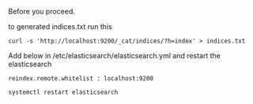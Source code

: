 Before you proceed.

to generated indices.txt run this

```
curl -s 'http://localhost:9200/_cat/indices/?h=index' > indices.txt
```

Add below in /etc/elasticsearch/elasticsearch.yml and restart the elasticsearch

```
reindex.remote.whitelist : localhost:9200
```

```
systemctl restart elasticsearch
```
